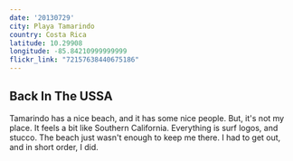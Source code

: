 ```yaml
---
date: '20130729'
city: Playa Tamarindo
country: Costa Rica
latitude: 10.29908
longitude: -85.84210999999999
flickr_link: "72157638440675186"
---
```


## Back In The USSA
Tamarindo has a nice beach, and it has some nice people. But, it's not my place. It feels a bit like Southern California. Everything is surf logos, and stucco. The beach just wasn't enough to keep me there. I had to get out, and in short order, I did.
